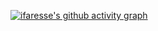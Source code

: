 [![ifaresse's github activity graph](https://github-readme-activity-graph.vercel.app/graph?username=ifaresse)](https://github.com/ifaresse/github-readme-activity-graph)
